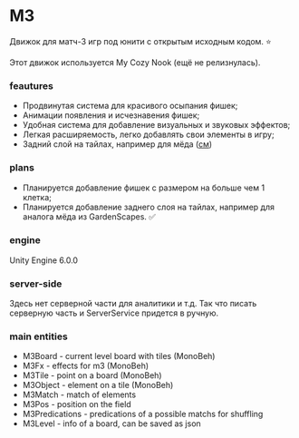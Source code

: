 # M3

Движок для матч-3 игр под юнити с открытым
исходным кодом. ⭐

Этот движок используется My Cozy Nook (ещё не релизнулась).

### feautures
- Продвинутая система для красивого осыпания фишек;
- Анимации появления и исчезнавения фишек;
- Удобная система для добавление визуальных и звуковых эффектов;
- Легкая расширяемость, легко добавлять свои элементы в игру;
- Задний слой на тайлах, например для мёда ([см](/m3engine/types/Covers/M3CoverHoney.cs))

### plans
- Планируется добавление фишек с размером на больше чем 1 клетка;
- Планируется добавление заднего слоя на тайлах, например для аналога 
мёда из GardenScapes. ✅

### engine
Unity Engine 6.0.0

### server-side
Здесь нет серверной части для аналитики и т.д.
Так что писать серверную часть и ServerService придется
в ручную.

### main entities
- M3Board - current level board with tiles (MonoBeh)
- M3Fx - effects for m3 (MonoBeh)
- M3Tile - point on a board (MonoBeh)
- M3Object - element on a tile (MonoBeh)
- M3Match - match of elements
- M3Pos - position on the field
- M3Predications - predications of a possible matchs for shuffling
- M3Level - info of a board, can be saved as json
